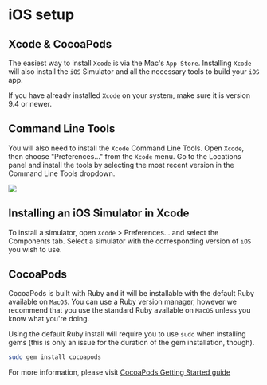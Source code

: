 # iOS setup

## Xcode & CocoaPods

The easiest way to install `Xcode` is via the Mac's `App Store`. Installing `Xcode` will also install the `iOS` Simulator and all the necessary tools to build your `iOS` app.

If you have already installed `Xcode` on your system, make sure it is version 9.4 or newer.

## Command Line Tools

You will also need to install the `Xcode` Command Line Tools. Open `Xcode`, then choose "Preferences..." from the `Xcode` menu. Go to the Locations panel and install the tools by selecting the most recent version in the Command Line Tools dropdown.

<img src="https://reactnative.dev/assets/images/GettingStartedXcodeCommandLineTools-8259be8d3ab8575bec2b71988163c850.png">

## Installing an iOS Simulator in Xcode

To install a simulator, open `Xcode` > Preferences... and select the Components tab. Select a simulator with the corresponding version of `iOS` you wish to use.

## CocoaPods

CocoaPods is built with Ruby and it will be installable with the default Ruby available on `MacOS`. You can use a Ruby version manager, however we recommend that you use the standard Ruby available on `MacOS` unless you know what you're doing.

Using the default Ruby install will require you to use `sudo` when installing gems (this is only an issue for the duration of the gem installation, though).

```bash
sudo gem install cocoapods
```

For more information, please visit [CocoaPods Getting Started guide](https://guides.cocoapods.org/using/getting-started.html')

